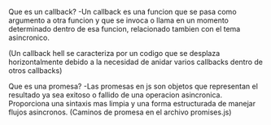 Que es un callback? -Un callback es una funcion que se pasa como argumento a otra funcion y que se invoca o llama en un momento determinado 
dentro de esa funcion, relacionado tambien con el tema asincronico.

(Un callback hell se caracteriza por un codigo que se desplaza horizontalmente debido a la necesidad de anidar
varios callbacks dentro de otros callbacks)

Que es una promesa? -Las promesas en js son objetos que representan el resultado ya sea exitoso o fallido de una operacion asincronica. Proporciona una sintaxis mas limpia y una forma estructurada de manejar flujos asincronos. (Caminos de promesa en el archivo promises.js)
